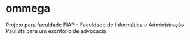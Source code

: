 # ommega
Projeto para faculdade FIAP - Faculdade de Informática e Administração Paulista para um escritório de advocacia 
